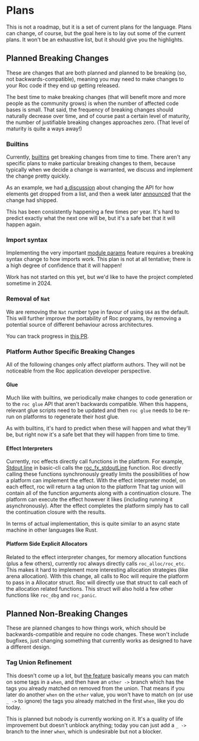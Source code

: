 # Plans

This is not a roadmap, but it is a set of current plans for the language. Plans can change, of course, but the goal here is to lay out some of the current plans. It won't be an exhaustive list, but it should give you the highlights.

## Planned Breaking Changes

These are changes that are both planned and planned to be breaking (so, not backwards-compatible), meaning you may need to make changes to your Roc code if they end up getting released.

The best time to make breaking changes (that will benefit more and more people as the community grows) is when the number of affected code bases is small. That said, the frequency of breaking changes should naturally decrease over time, and of course past a certain level of maturity, the number of justifiable breaking changes approaches zero. (That level of maturity is quite a ways away!)

### Builtins

Currently, [builtins](https://www.roc-lang.org/builtins) get breaking changes from time to time. There aren't any specific plans to make particular breaking changes to them, because typically when we decide a change is warranted, we discuss and implement the change pretty quickly.

As an example, we had [a discussion](https://roc.zulipchat.com/#narrow/stream/304641-ideas/topic/Drop.20n.20elements.20from.20the.20end.20of.20a.20list) about changing the API for how elements get dropped from a list, and then a week later [announced](https://roc.zulipchat.com/#narrow/stream/397893-announcements/topic/List.2Edrop.2C.20dropFirst.2C.20dropLast) that the change had shipped.

This has been consistently happening a few times per year. It's hard to predict exactly what the next one will be, but it's a safe bet that it will happen again.

### Import syntax

Implementing the very important [module params](https://docs.google.com/document/d/110MwQi7Dpo1Y69ECFXyyvDWzF4OYv1BLojIm08qDTvg/edit?usp=sharing) feature requires a breaking syntax change to how imports work. This plan is not at all tentative; there is a high degree of confidence that it will happen!

Work has not started on this yet, but we'd like to have the project completed sometime in 2024.

### Removal of `Nat`

We are removing the `Nat` number type in favour of using `U64` as the default. This will further improve the portability of Roc programs, by removing a potential source of different behaviour across architectures.

You can track progress in [this PR](https://github.com/roc-lang/roc/pull/5923).

### Platform Author Specific Breaking Changes

All of the following changes only affect platform authors.
They will not be noticeable from the Roc application developer perspective.

#### Glue

Much like with builtins, we periodically make changes to code generation or to the `roc glue` API that aren't backwards compatible. When this happens, relevant glue scripts need to be updated and then `roc glue` needs to be re-run on platforms to regenerate their host glue.

As with builtins, it's hard to predict when these will happen and what they'll be, but right now it's a safe bet that they will happen from time to time.

#### Effect Interpreters

Currently, roc effects directly call functions in the platform.
For example, [Stdout.line](https://github.com/roc-lang/basic-cli/blob/e022fba2b01216678d62f07c2f3ba702e80fa00c/platform/Stdout.roc#L9-L13) in basic-cli calls the [roc_fx_stdoutLine](https://github.com/roc-lang/basic-cli/blob/e022fba2b01216678d62f07c2f3ba702e80fa00c/platform/src/lib.rs#L380-L384) function.
Roc directly calling these functions synchronously greatly limits the possibilities of how a platform can implement the effect.
With the effect interpreter model, on each effect, roc will return a tag union to the platform
That tag union will contain all of the function arguments along with a continuation closure.
The platform can execute the effect however it likes (including running it asynchronously).
After the effect completes the platform simply has to call the continuation closure with the results.

In terms of actual implementation, this is quite similar to an async state machine in other languages like Rust.

#### Platform Side Explicit Allocators

Related to the effect interpreter changes, for memory allocation functions (plus a few others), currently roc always directly calls `roc_alloc/roc_etc`.
This makes it hard to implement more interesting allocation strategies (like arena allocation).
With this change, all calls to Roc will require the platform to pass in a Allocator struct.
Roc will directly use that struct to call each of the allocation related functions.
This struct will also hold a few other functions like `roc_dbg` and `roc_panic`.

## Planned Non-Breaking Changes

These are planned changes to how things work, which should be backwards-compatible and require no code changes. These won't include bugfixes, just changing something that currently works as designed to have a different design.

### Tag Union Refinement

This doesn't come up a lot, but [the feature](https://github.com/roc-lang/roc/issues/5504) basically means you can match on some tags in a `when`, and then have an `other ->` branch which has the tags you already matched on removed from the union. That means if you later do another `when` on the `other` value, you won't have to match on (or use `_ ->` to ignore) the tags you already matched in the first `when`, like you do today.

This is planned but nobody is currently working on it. It's a quality of life improvement but doesn't unblock anything; today you can just add a `_ ->` branch to the inner `when`, which is undesirable but not a blocker.
